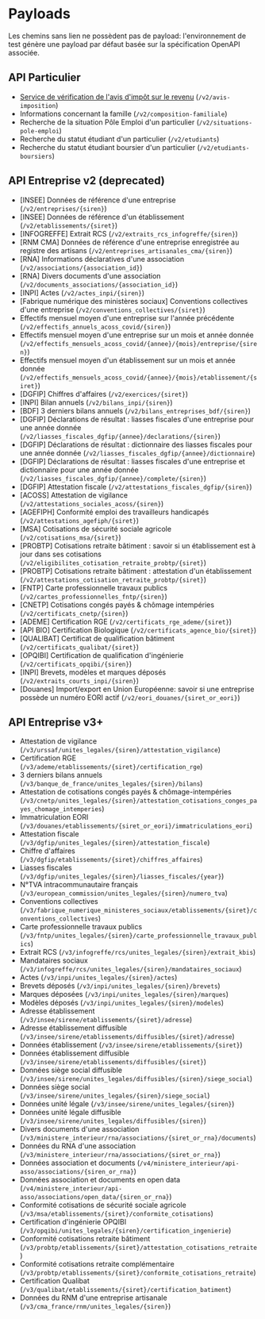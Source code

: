 # Payloads

Les chemins sans lien ne possèdent pas de payload: l'environnement de test
génère une payload par défaut basée sur la spécification OpenAPI associée.

## API Particulier

* [Service de vérification de l'avis d'impôt sur le revenu](api_particulier_v2_dgfip_svair) (`/v2/avis-imposition`)
* Informations concernant la famille (`/v2/composition-familiale`)
* Recherche de la situation Pôle Emploi d'un particulier (`/v2/situations-pole-emploi`)
* Recherche du statut étudiant d'un particulier (`/v2/etudiants`)
* Recherche du statut étudiant boursier d'un particulier (`/v2/etudiants-boursiers`)

## API Entreprise v2 (deprecated)

* [INSEE] Données de référence d'une entreprise (`/v2/entreprises/{siren}`)
* [INSEE] Données de référence d'un établissement (`/v2/etablissements/{siret}`)
* [INFOGREFFE] Extrait RCS (`/v2/extraits_rcs_infogreffe/{siren}`)
* [RNM CMA] Données de référence d'une entreprise enregistrée au registre des artisans (`/v2/entreprises_artisanales_cma/{siren}`)
* [RNA] Informations déclaratives d'une association (`/v2/associations/{association_id}`)
* [RNA] Divers documents d'une association (`/v2/documents_associations/{association_id}`)
* [INPI] Actes (`/v2/actes_inpi/{siren}`)
* [Fabrique numérique des ministères sociaux] Conventions collectives d'une entreprise (`/v2/conventions_collectives/{siret}`)
* Effectifs mensuel moyen d'une entreprise sur l'année précédente (`/v2/effectifs_annuels_acoss_covid/{siren}`)
* Effectifs mensuel moyen d'une entreprise sur un mois et année donnée (`/v2/effectifs_mensuels_acoss_covid/{annee}/{mois}/entreprise/{siren}`)
* Effectifs mensuel moyen d'un établissement sur un mois et année donnée (`/v2/effectifs_mensuels_acoss_covid/{annee}/{mois}/etablissement/{siret}`)
* [DGFIP] Chiffres d'affaires (`/v2/exercices/{siret}`)
* [INPI] Bilan annuels (`/v2/bilans_inpi/{siren}`)
* [BDF] 3 derniers bilans annuels (`/v2/bilans_entreprises_bdf/{siren}`)
* [DGFIP] Déclarations de résultat : liasses fiscales d'une entreprise pour une année donnée (`/v2/liasses_fiscales_dgfip/{annee}/declarations/{siren}`)
* [DGFIP] Déclarations de résultat : dictionnaire des liasses fiscales pour une année donnée (`/v2/liasses_fiscales_dgfip/{annee}/dictionnaire`)
* [DGFIP] Déclarations de résultat : liasses fiscales d'une entreprise et dictionnaire pour une année donnée (`/v2/liasses_fiscales_dgfip/{annee}/complete/{siren}`)
* [DGFIP] Attestation fiscale (`/v2/attestations_fiscales_dgfip/{siren}`)
* [ACOSS] Attestation de vigilance (`/v2/attestations_sociales_acoss/{siren}`)
* [AGEFIPH] Conformité emploi des travailleurs handicapés (`/v2/attestations_agefiph/{siret}`)
* [MSA] Cotisations de sécurité sociale agricole (`/v2/cotisations_msa/{siret}`)
* [PROBTP] Cotisations retraite bâtiment : savoir si un établissement est à jour dans ses cotisations (`/v2/eligibilites_cotisation_retraite_probtp/{siret}`)
* [PROBTP] Cotisations retraite bâtiment : attestation d'un établissement (`/v2/attestations_cotisation_retraite_probtp/{siret}`)
* [FNTP] Carte professionnelle travaux publics (`/v2/cartes_professionnelles_fntp/{siren}`)
* [CNETP] Cotisations congés payés & chômage intempéries (`/v2/certificats_cnetp/{siren}`)
* [ADEME] Certification RGE (`/v2/certificats_rge_ademe/{siret}`)
* [API BIO] Certification Biologique (`/v2/certificats_agence_bio/{siret}`)
* [QUALIBAT] Certificat de qualification bâtiment (`/v2/certificats_qualibat/{siret}`)
* [OPQIBI] Certification de qualification d'ingénierie (`/v2/certificats_opqibi/{siren}`)
* [INPI] Brevets, modèles et marques déposés (`/v2/extraits_courts_inpi/{siren}`)
* [Douanes] Import/export en Union Européenne: savoir si une entreprise possède un numéro EORI actif (`/v2/eori_douanes/{siret_or_eori}`)

## API Entreprise v3+

* Attestation de vigilance (`/v3/urssaf/unites_legales/{siren}/attestation_vigilance`)
* Certification RGE (`/v3/ademe/etablissements/{siret}/certification_rge`)
* 3 derniers bilans annuels (`/v3/banque_de_france/unites_legales/{siren}/bilans`)
* Attestation de cotisations congés payés & chômage-intempéries (`/v3/cnetp/unites_legales/{siren}/attestation_cotisations_conges_payes_chomage_intemperies`)
* Immatriculation EORI (`/v3/douanes/etablissements/{siret_or_eori}/immatriculations_eori`)
* Attestation fiscale (`/v3/dgfip/unites_legales/{siren}/attestation_fiscale`)
* Chiffre d'affaires (`/v3/dgfip/etablissements/{siret}/chiffres_affaires`)
* Liasses fiscales (`/v3/dgfip/unites_legales/{siren}/liasses_fiscales/{year}`)
* N°TVA intracommunautaire français (`/v3/european_commission/unites_legales/{siren}/numero_tva`)
* Conventions collectives (`/v3/fabrique_numerique_ministeres_sociaux/etablissements/{siret}/conventions_collectives`)
* Carte professionnelle travaux publics (`/v3/fntp/unites_legales/{siren}/carte_professionnelle_travaux_publics`)
* Extrait RCS (`/v3/infogreffe/rcs/unites_legales/{siren}/extrait_kbis`)
* Mandataires sociaux (`/v3/infogreffe/rcs/unites_legales/{siren}/mandataires_sociaux`)
* Actes (`/v3/inpi/unites_legales/{siren}/actes`)
* Brevets déposés (`/v3/inpi/unites_legales/{siren}/brevets`)
* Marques déposées (`/v3/inpi/unites_legales/{siren}/marques`)
* Modèles déposés (`/v3/inpi/unites_legales/{siren}/modeles`)
* Adresse établissement (`/v3/insee/sirene/etablissements/{siret}/adresse`)
* Adresse établissement diffusible (`/v3/insee/sirene/etablissements/diffusibles/{siret}/adresse`)
* Données établissement (`/v3/insee/sirene/etablissements/{siret}`)
* Données établissement diffusible (`/v3/insee/sirene/etablissements/diffusibles/{siret}`)
* Données siège social diffusible (`/v3/insee/sirene/unites_legales/diffusibles/{siren}/siege_social`)
* Données siège social (`/v3/insee/sirene/unites_legales/{siren}/siege_social`)
* Données unité légale (`/v3/insee/sirene/unites_legales/{siren}`)
* Données unité légale diffusible (`/v3/insee/sirene/unites_legales/diffusibles/{siren}`)
* Divers documents d'une association (`/v3/ministere_interieur/rna/associations/{siret_or_rna}/documents`)
* Données du RNA d'une association (`/v3/ministere_interieur/rna/associations/{siret_or_rna}`)
* Données association et documents (`/v4/ministere_interieur/api-asso/associations/{siren_or_rna}`)
* Données association et documents en open data (`/v4/ministere_interieur/api-asso/associations/open_data/{siren_or_rna}`)
* Conformité cotisations de sécurité sociale agricole (`/v3/msa/etablissements/{siret}/conformite_cotisations`)
* Certification d'ingénierie OPQIBI (`/v3/opqibi/unites_legales/{siren}/certification_ingenierie`)
* Conformité cotisations retraite bâtiment (`/v3/probtp/etablissements/{siret}/attestation_cotisations_retraite`)
* Conformité cotisations retraite complémentaire (`/v3/probtp/etablissements/{siret}/conformite_cotisations_retraite`)
* Certification Qualibat (`/v3/qualibat/etablissements/{siret}/certification_batiment`)
* Données du RNM d'une entreprise artisanale (`/v3/cma_france/rnm/unites_legales/{siren}`)
